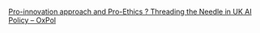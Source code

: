 [Pro-innovation approach and Pro-Ethics ? Threading the Needle in UK AI Policy – OxPol ](https://qi.tc/qi/110082)